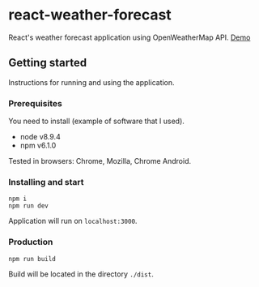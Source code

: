 # react-weather-forecast
React's weather forecast application using OpenWeatherMap API.
[Demo](https://ivanturashov.github.io/react-weather-forecast/)

## Getting started
Instructions for running and using the application.

### Prerequisites
You need to install (example of software that I used).

- node v8.9.4
- npm v6.1.0

Tested in browsers: Chrome, Mozilla, Chrome Android.
### Installing and start

```
npm i
npm run dev
```

Application will run on `localhost:3000`.

### Production

```
npm run build
```

Build will be located in the directory `./dist`.